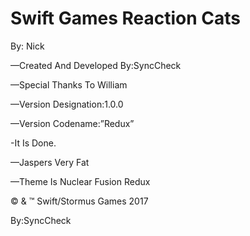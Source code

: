 Swift Games Reaction Cats
=============================
By: Nick

—Created And Developed By:SyncCheck

—Special Thanks To William

—Version Designation:1.0.0

—Version Codename:”Redux”

-It Is Done.

—Jaspers Very Fat

—Theme Is Nuclear Fusion Redux


© & ™ Swift/Stormus Games 2017


By:SyncCheck


